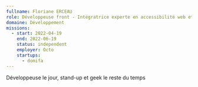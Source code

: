 ```yaml
---
fullname: Floriane ERCEAU
role: Développeuse front - Intégratrice experte en accessibilité web et bonnes pratiques
domaine: Développement
missions:
  - start: 2022-04-19
    end: 2022-06-19
    status: independent
    employer: Octo
    startups:
      - domifa
---
```

Développeuse le jour, stand-up et geek le reste du temps